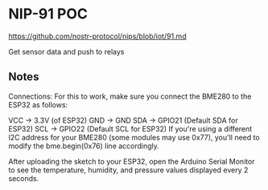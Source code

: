 # NIP-91 POC

https://github.com/nostr-protocol/nips/blob/iot/91.md

Get sensor data and push to relays

## Notes

Connections:
For this to work, make sure you connect the BME280 to the ESP32 as follows:

VCC -> 3.3V (of ESP32)
GND -> GND
SDA -> GPIO21 (Default SDA for ESP32)
SCL -> GPIO22 (Default SCL for ESP32)
If you're using a different I2C address for your BME280 (some modules may use 0x77), you'll need to modify the bme.begin(0x76) line accordingly.

After uploading the sketch to your ESP32, open the Arduino Serial Monitor to see the temperature, humidity, and pressure values displayed every 2 seconds.